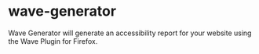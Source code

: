 wave-generator
==============

Wave Generator will generate an accessibility report for your website using the Wave Plugin for Firefox.